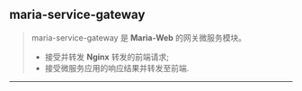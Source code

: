 ## maria-service-gateway

> maria-service-gateway 是 **Maria-Web** 的网关微服务模块。
> * 接受并转发 **Nginx** 转发的前端请求;
> * 接受微服务应用的响应结果并转发至前端.
---
